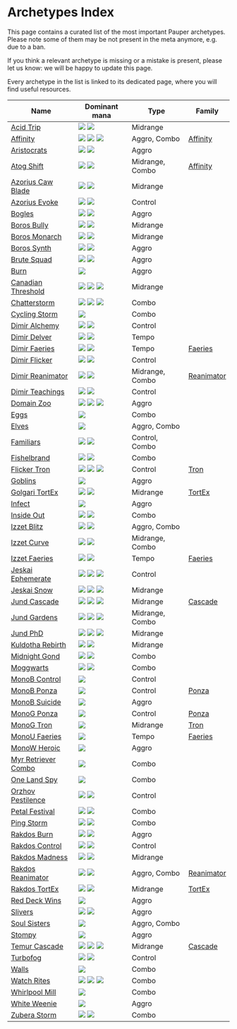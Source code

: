 <!-- This page is automatically generated by Myr: do not update it manually. Changes directly applied here will be lost. -->
# Archetypes Index

This page contains a curated list of the most important Pauper archetypes.
Please note some of them may be not present in the meta anymore, e.g. due to a ban.

If you think a relevant archetype is missing or a mistake is present, please let us know: we will be happy to update this page.

Every archetype in the list is linked to its dedicated page, where you will find useful resources.

<div id="archetypes-filter-anchor"></div>

<table id="archetypes-table">
<thead>
<tr>
<th>Name</th>
<th>Dominant mana</th>
<th>Type</th>
<th>Family</th>
</tr>
</thead>
<tbody>
<tr>
<td><a href="../archetypes/Acid%20Trip.html">Acid Trip</a></td>
<td><img src="../resources/images/mana/U.png" class="dominant-mana-icon"/> <img src="../resources/images/mana/W.png" class="dominant-mana-icon"/></td>
<td>Midrange       </td>
<td><a href="../families/.html">            </a></td>
</tr>
<tr>
<td><a href="../archetypes/Affinity.html">Affinity</a></td>
<td><img src="../resources/images/mana/B.png" class="dominant-mana-icon"/> <img src="../resources/images/mana/U.png" class="dominant-mana-icon"/> <img src="../resources/images/mana/R.png" class="dominant-mana-icon"/></td>
<td>Aggro, Combo   </td>
<td><a href="../families/Affinity.html">Affinity    </a></td>
</tr>
<tr>
<td><a href="../archetypes/Aristocrats.html">Aristocrats</a></td>
<td><img src="../resources/images/mana/B.png" class="dominant-mana-icon"/> <img src="../resources/images/mana/G.png" class="dominant-mana-icon"/></td>
<td>Aggro          </td>
<td><a href="../families/.html">            </a></td>
</tr>
<tr>
<td><a href="../archetypes/Atog%20Shift.html">Atog Shift</a></td>
<td><img src="../resources/images/mana/U.png" class="dominant-mana-icon"/> <img src="../resources/images/mana/R.png" class="dominant-mana-icon"/></td>
<td>Midrange, Combo</td>
<td><a href="../families/Affinity.html">Affinity    </a></td>
</tr>
<tr>
<td><a href="../archetypes/Azorius%20Caw%20Blade.html">Azorius Caw Blade</a></td>
<td><img src="../resources/images/mana/U.png" class="dominant-mana-icon"/> <img src="../resources/images/mana/W.png" class="dominant-mana-icon"/></td>
<td>Midrange       </td>
<td><a href="../families/.html">            </a></td>
</tr>
<tr>
<td><a href="../archetypes/Azorius%20Evoke.html">Azorius Evoke</a></td>
<td><img src="../resources/images/mana/U.png" class="dominant-mana-icon"/> <img src="../resources/images/mana/W.png" class="dominant-mana-icon"/></td>
<td>Control        </td>
<td><a href="../families/.html">            </a></td>
</tr>
<tr>
<td><a href="../archetypes/Bogles.html">Bogles</a></td>
<td><img src="../resources/images/mana/G.png" class="dominant-mana-icon"/> <img src="../resources/images/mana/W.png" class="dominant-mana-icon"/></td>
<td>Aggro          </td>
<td><a href="../families/.html">            </a></td>
</tr>
<tr>
<td><a href="../archetypes/Boros%20Bully.html">Boros Bully</a></td>
<td><img src="../resources/images/mana/R.png" class="dominant-mana-icon"/> <img src="../resources/images/mana/W.png" class="dominant-mana-icon"/></td>
<td>Midrange       </td>
<td><a href="../families/.html">            </a></td>
</tr>
<tr>
<td><a href="../archetypes/Boros%20Monarch.html">Boros Monarch</a></td>
<td><img src="../resources/images/mana/R.png" class="dominant-mana-icon"/> <img src="../resources/images/mana/W.png" class="dominant-mana-icon"/></td>
<td>Midrange       </td>
<td><a href="../families/.html">            </a></td>
</tr>
<tr>
<td><a href="../archetypes/Boros%20Synth.html">Boros Synth</a></td>
<td><img src="../resources/images/mana/R.png" class="dominant-mana-icon"/> <img src="../resources/images/mana/W.png" class="dominant-mana-icon"/></td>
<td>Aggro          </td>
<td><a href="../families/.html">            </a></td>
</tr>
<tr>
<td><a href="../archetypes/Brute%20Squad.html">Brute Squad</a></td>
<td><img src="../resources/images/mana/U.png" class="dominant-mana-icon"/> <img src="../resources/images/mana/W.png" class="dominant-mana-icon"/></td>
<td>Aggro          </td>
<td><a href="../families/.html">            </a></td>
</tr>
<tr>
<td><a href="../archetypes/Burn.html">Burn</a></td>
<td><img src="../resources/images/mana/R.png" class="dominant-mana-icon"/></td>
<td>Aggro          </td>
<td><a href="../families/.html">            </a></td>
</tr>
<tr>
<td><a href="../archetypes/Canadian%20Threshold.html">Canadian Threshold</a></td>
<td><img src="../resources/images/mana/G.png" class="dominant-mana-icon"/> <img src="../resources/images/mana/R.png" class="dominant-mana-icon"/> <img src="../resources/images/mana/U.png" class="dominant-mana-icon"/></td>
<td>Midrange       </td>
<td><a href="../families/.html">            </a></td>
</tr>
<tr>
<td><a href="../archetypes/Chatterstorm.html">Chatterstorm</a></td>
<td><img src="../resources/images/mana/G.png" class="dominant-mana-icon"/> <img src="../resources/images/mana/R.png" class="dominant-mana-icon"/> <img src="../resources/images/mana/B.png" class="dominant-mana-icon"/></td>
<td>Combo          </td>
<td><a href="../families/.html">            </a></td>
</tr>
<tr>
<td><a href="../archetypes/Cycling%20Storm.html">Cycling Storm</a></td>
<td><img src="../resources/images/mana/B.png" class="dominant-mana-icon"/></td>
<td>Combo          </td>
<td><a href="../families/.html">            </a></td>
</tr>
<tr>
<td><a href="../archetypes/Dimir%20Alchemy.html">Dimir Alchemy</a></td>
<td><img src="../resources/images/mana/U.png" class="dominant-mana-icon"/> <img src="../resources/images/mana/B.png" class="dominant-mana-icon"/></td>
<td>Control        </td>
<td><a href="../families/.html">            </a></td>
</tr>
<tr>
<td><a href="../archetypes/Dimir%20Delver.html">Dimir Delver</a></td>
<td><img src="../resources/images/mana/U.png" class="dominant-mana-icon"/> <img src="../resources/images/mana/B.png" class="dominant-mana-icon"/></td>
<td>Tempo          </td>
<td><a href="../families/.html">            </a></td>
</tr>
<tr>
<td><a href="../archetypes/Dimir%20Faeries.html">Dimir Faeries</a></td>
<td><img src="../resources/images/mana/U.png" class="dominant-mana-icon"/> <img src="../resources/images/mana/B.png" class="dominant-mana-icon"/></td>
<td>Tempo          </td>
<td><a href="../families/Faeries.html">Faeries     </a></td>
</tr>
<tr>
<td><a href="../archetypes/Dimir%20Flicker.html">Dimir Flicker</a></td>
<td><img src="../resources/images/mana/U.png" class="dominant-mana-icon"/> <img src="../resources/images/mana/B.png" class="dominant-mana-icon"/></td>
<td>Control        </td>
<td><a href="../families/.html">            </a></td>
</tr>
<tr>
<td><a href="../archetypes/Dimir%20Reanimator.html">Dimir Reanimator</a></td>
<td><img src="../resources/images/mana/U.png" class="dominant-mana-icon"/> <img src="../resources/images/mana/B.png" class="dominant-mana-icon"/></td>
<td>Midrange, Combo</td>
<td><a href="../families/Reanimator.html">Reanimator  </a></td>
</tr>
<tr>
<td><a href="../archetypes/Dimir%20Teachings.html">Dimir Teachings</a></td>
<td><img src="../resources/images/mana/U.png" class="dominant-mana-icon"/> <img src="../resources/images/mana/B.png" class="dominant-mana-icon"/></td>
<td>Control        </td>
<td><a href="../families/.html">            </a></td>
</tr>
<tr>
<td><a href="../archetypes/Domain%20Zoo.html">Domain Zoo</a></td>
<td><img src="../resources/images/mana/R.png" class="dominant-mana-icon"/> <img src="../resources/images/mana/G.png" class="dominant-mana-icon"/> <img src="../resources/images/mana/W.png" class="dominant-mana-icon"/></td>
<td>Aggro          </td>
<td><a href="../families/.html">            </a></td>
</tr>
<tr>
<td><a href="../archetypes/Eggs.html">Eggs</a></td>
<td><img src="../resources/images/mana/C.png" class="dominant-mana-icon"/></td>
<td>Combo          </td>
<td><a href="../families/.html">            </a></td>
</tr>
<tr>
<td><a href="../archetypes/Elves.html">Elves</a></td>
<td><img src="../resources/images/mana/G.png" class="dominant-mana-icon"/></td>
<td>Aggro, Combo   </td>
<td><a href="../families/.html">            </a></td>
</tr>
<tr>
<td><a href="../archetypes/Familiars.html">Familiars</a></td>
<td><img src="../resources/images/mana/U.png" class="dominant-mana-icon"/> <img src="../resources/images/mana/W.png" class="dominant-mana-icon"/></td>
<td>Control, Combo </td>
<td><a href="../families/.html">            </a></td>
</tr>
<tr>
<td><a href="../archetypes/Fishelbrand.html">Fishelbrand</a></td>
<td><img src="../resources/images/mana/U.png" class="dominant-mana-icon"/> <img src="../resources/images/mana/B.png" class="dominant-mana-icon"/></td>
<td>Combo          </td>
<td><a href="../families/.html">            </a></td>
</tr>
<tr>
<td><a href="../archetypes/Flicker%20Tron.html">Flicker Tron</a></td>
<td><img src="../resources/images/mana/G.png" class="dominant-mana-icon"/> <img src="../resources/images/mana/R.png" class="dominant-mana-icon"/> <img src="../resources/images/mana/U.png" class="dominant-mana-icon"/></td>
<td>Control        </td>
<td><a href="../families/Tron.html">Tron        </a></td>
</tr>
<tr>
<td><a href="../archetypes/Goblins.html">Goblins</a></td>
<td><img src="../resources/images/mana/R.png" class="dominant-mana-icon"/></td>
<td>Aggro          </td>
<td><a href="../families/.html">            </a></td>
</tr>
<tr>
<td><a href="../archetypes/Golgari%20TortEx.html">Golgari TortEx</a></td>
<td><img src="../resources/images/mana/B.png" class="dominant-mana-icon"/> <img src="../resources/images/mana/G.png" class="dominant-mana-icon"/></td>
<td>Midrange       </td>
<td><a href="../families/TortEx.html">TortEx      </a></td>
</tr>
<tr>
<td><a href="../archetypes/Infect.html">Infect</a></td>
<td><img src="../resources/images/mana/G.png" class="dominant-mana-icon"/></td>
<td>Aggro          </td>
<td><a href="../families/.html">            </a></td>
</tr>
<tr>
<td><a href="../archetypes/Inside%20Out.html">Inside Out</a></td>
<td><img src="../resources/images/mana/U.png" class="dominant-mana-icon"/> <img src="../resources/images/mana/W.png" class="dominant-mana-icon"/></td>
<td>Combo          </td>
<td><a href="../families/.html">            </a></td>
</tr>
<tr>
<td><a href="../archetypes/Izzet%20Blitz.html">Izzet Blitz</a></td>
<td><img src="../resources/images/mana/U.png" class="dominant-mana-icon"/> <img src="../resources/images/mana/R.png" class="dominant-mana-icon"/></td>
<td>Aggro, Combo   </td>
<td><a href="../families/.html">            </a></td>
</tr>
<tr>
<td><a href="../archetypes/Izzet%20Curve.html">Izzet Curve</a></td>
<td><img src="../resources/images/mana/U.png" class="dominant-mana-icon"/> <img src="../resources/images/mana/R.png" class="dominant-mana-icon"/></td>
<td>Midrange, Combo</td>
<td><a href="../families/.html">            </a></td>
</tr>
<tr>
<td><a href="../archetypes/Izzet%20Faeries.html">Izzet Faeries</a></td>
<td><img src="../resources/images/mana/U.png" class="dominant-mana-icon"/> <img src="../resources/images/mana/R.png" class="dominant-mana-icon"/></td>
<td>Tempo          </td>
<td><a href="../families/Faeries.html">Faeries     </a></td>
</tr>
<tr>
<td><a href="../archetypes/Jeskai%20Ephemerate.html">Jeskai Ephemerate</a></td>
<td><img src="../resources/images/mana/R.png" class="dominant-mana-icon"/> <img src="../resources/images/mana/U.png" class="dominant-mana-icon"/> <img src="../resources/images/mana/W.png" class="dominant-mana-icon"/></td>
<td>Control        </td>
<td><a href="../families/.html">            </a></td>
</tr>
<tr>
<td><a href="../archetypes/Jeskai%20Snow.html">Jeskai Snow</a></td>
<td><img src="../resources/images/mana/R.png" class="dominant-mana-icon"/> <img src="../resources/images/mana/U.png" class="dominant-mana-icon"/> <img src="../resources/images/mana/W.png" class="dominant-mana-icon"/></td>
<td>Midrange       </td>
<td><a href="../families/.html">            </a></td>
</tr>
<tr>
<td><a href="../archetypes/Jund%20Cascade.html">Jund Cascade</a></td>
<td><img src="../resources/images/mana/B.png" class="dominant-mana-icon"/> <img src="../resources/images/mana/G.png" class="dominant-mana-icon"/> <img src="../resources/images/mana/R.png" class="dominant-mana-icon"/></td>
<td>Midrange       </td>
<td><a href="../families/Cascade.html">Cascade     </a></td>
</tr>
<tr>
<td><a href="../archetypes/Jund%20Gardens.html">Jund Gardens</a></td>
<td><img src="../resources/images/mana/B.png" class="dominant-mana-icon"/> <img src="../resources/images/mana/G.png" class="dominant-mana-icon"/> <img src="../resources/images/mana/R.png" class="dominant-mana-icon"/></td>
<td>Midrange, Combo</td>
<td><a href="../families/.html">            </a></td>
</tr>
<tr>
<td><a href="../archetypes/Jund%20PhD.html">Jund PhD</a></td>
<td><img src="../resources/images/mana/B.png" class="dominant-mana-icon"/> <img src="../resources/images/mana/G.png" class="dominant-mana-icon"/> <img src="../resources/images/mana/R.png" class="dominant-mana-icon"/></td>
<td>Midrange       </td>
<td><a href="../families/.html">            </a></td>
</tr>
<tr>
<td><a href="../archetypes/Kuldotha%20Rebirth.html">Kuldotha Rebirth</a></td>
<td><img src="../resources/images/mana/R.png" class="dominant-mana-icon"/> <img src="../resources/images/mana/W.png" class="dominant-mana-icon"/></td>
<td>Midrange       </td>
<td><a href="../families/.html">            </a></td>
</tr>
<tr>
<td><a href="../archetypes/Midnight%20Gond.html">Midnight Gond</a></td>
<td><img src="../resources/images/mana/G.png" class="dominant-mana-icon"/> <img src="../resources/images/mana/W.png" class="dominant-mana-icon"/></td>
<td>Combo          </td>
<td><a href="../families/.html">            </a></td>
</tr>
<tr>
<td><a href="../archetypes/Moggwarts.html">Moggwarts</a></td>
<td><img src="../resources/images/mana/B.png" class="dominant-mana-icon"/> <img src="../resources/images/mana/R.png" class="dominant-mana-icon"/></td>
<td>Combo          </td>
<td><a href="../families/.html">            </a></td>
</tr>
<tr>
<td><a href="../archetypes/MonoB%20Control.html">MonoB Control</a></td>
<td><img src="../resources/images/mana/B.png" class="dominant-mana-icon"/></td>
<td>Control        </td>
<td><a href="../families/.html">            </a></td>
</tr>
<tr>
<td><a href="../archetypes/MonoB%20Ponza.html">MonoB Ponza</a></td>
<td><img src="../resources/images/mana/B.png" class="dominant-mana-icon"/></td>
<td>Control        </td>
<td><a href="../families/Ponza.html">Ponza       </a></td>
</tr>
<tr>
<td><a href="../archetypes/MonoB%20Suicide.html">MonoB Suicide</a></td>
<td><img src="../resources/images/mana/B.png" class="dominant-mana-icon"/></td>
<td>Aggro          </td>
<td><a href="../families/.html">            </a></td>
</tr>
<tr>
<td><a href="../archetypes/MonoG%20Ponza.html">MonoG Ponza</a></td>
<td><img src="../resources/images/mana/G.png" class="dominant-mana-icon"/></td>
<td>Control        </td>
<td><a href="../families/Ponza.html">Ponza       </a></td>
</tr>
<tr>
<td><a href="../archetypes/MonoG%20Tron.html">MonoG Tron</a></td>
<td><img src="../resources/images/mana/G.png" class="dominant-mana-icon"/></td>
<td>Midrange       </td>
<td><a href="../families/Tron.html">Tron        </a></td>
</tr>
<tr>
<td><a href="../archetypes/MonoU%20Faeries.html">MonoU Faeries</a></td>
<td><img src="../resources/images/mana/U.png" class="dominant-mana-icon"/></td>
<td>Tempo          </td>
<td><a href="../families/Faeries.html">Faeries     </a></td>
</tr>
<tr>
<td><a href="../archetypes/MonoW%20Heroic.html">MonoW Heroic</a></td>
<td><img src="../resources/images/mana/W.png" class="dominant-mana-icon"/></td>
<td>Aggro          </td>
<td><a href="../families/.html">            </a></td>
</tr>
<tr>
<td><a href="../archetypes/Myr%20Retriever%20Combo.html">Myr Retriever Combo</a></td>
<td><img src="../resources/images/mana/C.png" class="dominant-mana-icon"/></td>
<td>Combo          </td>
<td><a href="../families/.html">            </a></td>
</tr>
<tr>
<td><a href="../archetypes/One%20Land%20Spy.html">One Land Spy</a></td>
<td><img src="../resources/images/mana/B.png" class="dominant-mana-icon"/></td>
<td>Combo          </td>
<td><a href="../families/.html">            </a></td>
</tr>
<tr>
<td><a href="../archetypes/Orzhov%20Pestilence.html">Orzhov Pestilence</a></td>
<td><img src="../resources/images/mana/B.png" class="dominant-mana-icon"/> <img src="../resources/images/mana/W.png" class="dominant-mana-icon"/></td>
<td>Control        </td>
<td><a href="../families/.html">            </a></td>
</tr>
<tr>
<td><a href="../archetypes/Petal%20Festival.html">Petal Festival</a></td>
<td><img src="../resources/images/mana/U.png" class="dominant-mana-icon"/> <img src="../resources/images/mana/G.png" class="dominant-mana-icon"/></td>
<td>Combo          </td>
<td><a href="../families/.html">            </a></td>
</tr>
<tr>
<td><a href="../archetypes/Ping%20Storm.html">Ping Storm</a></td>
<td><img src="../resources/images/mana/B.png" class="dominant-mana-icon"/> <img src="../resources/images/mana/R.png" class="dominant-mana-icon"/></td>
<td>Combo          </td>
<td><a href="../families/.html">            </a></td>
</tr>
<tr>
<td><a href="../archetypes/Rakdos%20Burn.html">Rakdos Burn</a></td>
<td><img src="../resources/images/mana/B.png" class="dominant-mana-icon"/> <img src="../resources/images/mana/R.png" class="dominant-mana-icon"/></td>
<td>Aggro          </td>
<td><a href="../families/.html">            </a></td>
</tr>
<tr>
<td><a href="../archetypes/Rakdos%20Control.html">Rakdos Control</a></td>
<td><img src="../resources/images/mana/B.png" class="dominant-mana-icon"/> <img src="../resources/images/mana/R.png" class="dominant-mana-icon"/></td>
<td>Control        </td>
<td><a href="../families/.html">            </a></td>
</tr>
<tr>
<td><a href="../archetypes/Rakdos%20Madness.html">Rakdos Madness</a></td>
<td><img src="../resources/images/mana/B.png" class="dominant-mana-icon"/> <img src="../resources/images/mana/R.png" class="dominant-mana-icon"/></td>
<td>Midrange       </td>
<td><a href="../families/.html">            </a></td>
</tr>
<tr>
<td><a href="../archetypes/Rakdos%20Reanimator.html">Rakdos Reanimator</a></td>
<td><img src="../resources/images/mana/B.png" class="dominant-mana-icon"/> <img src="../resources/images/mana/R.png" class="dominant-mana-icon"/></td>
<td>Aggro, Combo   </td>
<td><a href="../families/Reanimator.html">Reanimator  </a></td>
</tr>
<tr>
<td><a href="../archetypes/Rakdos%20TortEx.html">Rakdos TortEx</a></td>
<td><img src="../resources/images/mana/B.png" class="dominant-mana-icon"/> <img src="../resources/images/mana/R.png" class="dominant-mana-icon"/></td>
<td>Midrange       </td>
<td><a href="../families/TortEx.html">TortEx      </a></td>
</tr>
<tr>
<td><a href="../archetypes/Red%20Deck%20Wins.html">Red Deck Wins</a></td>
<td><img src="../resources/images/mana/R.png" class="dominant-mana-icon"/></td>
<td>Aggro          </td>
<td><a href="../families/.html">            </a></td>
</tr>
<tr>
<td><a href="../archetypes/Slivers.html">Slivers</a></td>
<td><img src="../resources/images/mana/G.png" class="dominant-mana-icon"/> <img src="../resources/images/mana/W.png" class="dominant-mana-icon"/></td>
<td>Aggro          </td>
<td><a href="../families/.html">            </a></td>
</tr>
<tr>
<td><a href="../archetypes/Soul%20Sisters.html">Soul Sisters</a></td>
<td><img src="../resources/images/mana/G.png" class="dominant-mana-icon"/></td>
<td>Aggro, Combo   </td>
<td><a href="../families/.html">            </a></td>
</tr>
<tr>
<td><a href="../archetypes/Stompy.html">Stompy</a></td>
<td><img src="../resources/images/mana/G.png" class="dominant-mana-icon"/></td>
<td>Aggro          </td>
<td><a href="../families/.html">            </a></td>
</tr>
<tr>
<td><a href="../archetypes/Temur%20Cascade.html">Temur Cascade</a></td>
<td><img src="../resources/images/mana/U.png" class="dominant-mana-icon"/> <img src="../resources/images/mana/G.png" class="dominant-mana-icon"/> <img src="../resources/images/mana/R.png" class="dominant-mana-icon"/></td>
<td>Midrange       </td>
<td><a href="../families/Cascade.html">Cascade     </a></td>
</tr>
<tr>
<td><a href="../archetypes/Turbofog.html">Turbofog</a></td>
<td><img src="../resources/images/mana/U.png" class="dominant-mana-icon"/> <img src="../resources/images/mana/G.png" class="dominant-mana-icon"/></td>
<td>Control        </td>
<td><a href="../families/.html">            </a></td>
</tr>
<tr>
<td><a href="../archetypes/Walls.html">Walls</a></td>
<td><img src="../resources/images/mana/G.png" class="dominant-mana-icon"/></td>
<td>Combo          </td>
<td><a href="../families/.html">            </a></td>
</tr>
<tr>
<td><a href="../archetypes/Watch%20Rites.html">Watch Rites</a></td>
<td><img src="../resources/images/mana/U.png" class="dominant-mana-icon"/> <img src="../resources/images/mana/R.png" class="dominant-mana-icon"/> <img src="../resources/images/mana/G.png" class="dominant-mana-icon"/></td>
<td>Combo          </td>
<td><a href="../families/.html">            </a></td>
</tr>
<tr>
<td><a href="../archetypes/Whirlpool%20Mill.html">Whirlpool Mill</a></td>
<td><img src="../resources/images/mana/U.png" class="dominant-mana-icon"/></td>
<td>Combo          </td>
<td><a href="../families/.html">            </a></td>
</tr>
<tr>
<td><a href="../archetypes/White%20Weenie.html">White Weenie</a></td>
<td><img src="../resources/images/mana/W.png" class="dominant-mana-icon"/></td>
<td>Aggro          </td>
<td><a href="../families/.html">            </a></td>
</tr>
<tr>
<td><a href="../archetypes/Zubera%20Storm.html">Zubera Storm</a></td>
<td><img src="../resources/images/mana/U.png" class="dominant-mana-icon"/> <img src="../resources/images/mana/B.png" class="dominant-mana-icon"/></td>
<td>Combo          </td>
<td><a href="../families/.html">            </a></td>
</tr>
</tbody>
</table>
